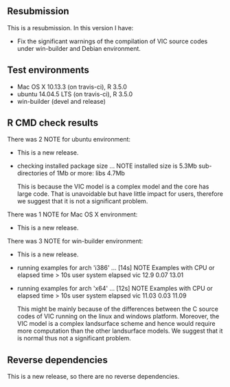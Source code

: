 ## Resubmission
This is a resubmission. In this version I have:

* Fix the significant warnings of the compilation of VIC source codes under
win-builder and Debian environment.


## Test environments
* Mac OS X 10.13.3 (on travis-ci), R 3.5.0
* ubuntu 14.04.5 LTS (on travis-ci), R 3.5.0
* win-builder (devel and release)

## R CMD check results

There was 2 NOTE for ubuntu environment:

* This is a new release.

* checking installed package size ... NOTE
  installed size is  5.3Mb
  sub-directories of 1Mb or more:
    libs   4.7Mb

  This is because the VIC model is a complex model and the core has large code. 
  That is unavoidable but have little impact for users, therefore we suggest that
  it is not a significant problem.

There was 1 NOTE for Mac OS X environment:

* This is a new release.

There was 3 NOTE for win-builder environment:

* This is a new release.

* running examples for arch 'i386' ... [14s] NOTE
Examples with CPU or elapsed time > 10s
    user system elapsed
vic 12.9   0.07   13.01

* running examples for arch 'x64' ... [12s] NOTE
Examples with CPU or elapsed time > 10s
     user system elapsed
vic 11.03   0.03   11.09
  
  This might be mainly because of the differences between the C source codes of VIC running on the linux and windows   platform. Moreover, the VIC model is a complex landsurface scheme and hence would require more computation than the   other landsurface models. We suggest that it is normal thus not a significant problem.
  
## Reverse dependencies

This is a new release, so there are no reverse dependencies.
